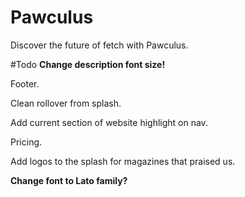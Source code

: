 # Pawculus
Discover the future of fetch with Pawculus.

#Todo
**Change description font size!**

Footer.

Clean rollover from splash.

Add current section of website highlight on nav.

Pricing.

Add logos to the splash for magazines that praised us.

**Change font to Lato family?**

